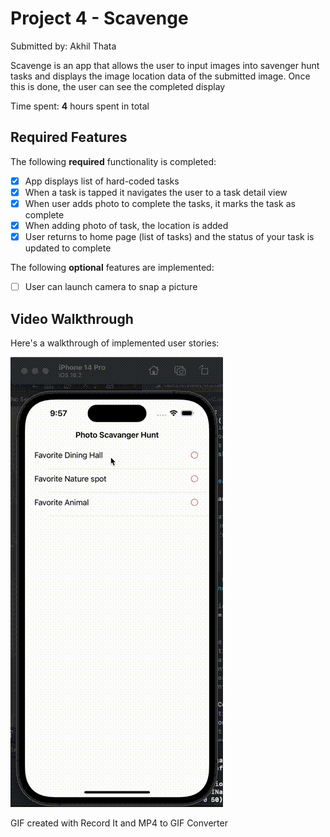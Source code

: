 # Project 4 - Scavenge

Submitted by: Akhil Thata

Scavenge is an app that allows the user to input images into savenger hunt tasks and displays the image location data of the submitted image. Once this is done, the user can see the completed display

Time spent: **4** hours spent in total

## Required Features

The following **required** functionality is completed:

- [x] App displays list of hard-coded tasks
- [x] When a task is tapped it navigates the user to a task detail view
- [x] When user adds photo to complete the tasks, it marks the task as complete
- [x] When adding photo of task, the location is added
- [x] User returns to home page (list of tasks) and the status of your task is updated to complete
 
The following **optional** features are implemented:

- [ ] User can launch camera to snap a picture	

## Video Walkthrough

Here's a walkthrough of implemented user stories:

<img src='scavenger.gif' title='Video Walkthrough' width='' alt='Video Walkthrough' />

<!-- Replace this with whatever GIF tool you used! -->
GIF created with Record It and MP4 to GIF Converter  
<!-- Recommended tools:
[Kap](https://getkap.co/) for macOS
[ScreenToGif](https://www.screentogif.com/) for Windows
[peek](https://github.com/phw/peek) for Linux. -->

